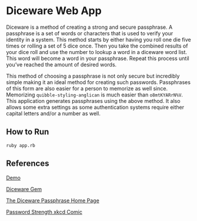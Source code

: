 # Diceware Web App

Diceware is a method of creating a strong and secure passphrase. A passphrase is a set of words or characters that is used to verify your identity in a system. This method starts by either having you roll one die five times or rolling a set of 5 dice once. Then you take the combined results of your dice roll and use the number to lookup a word in a diceware word list. This word will become a word in your passphrase. Repeat this process until you’ve reached the amount of desired words.

This method of choosing a passphrase is not only secure but incredibly simple making it an ideal method for creating such passwords. Passphrases of this form are also easier for a person to memorize as well since. Memorizing `quibble-styling-anglican` is much easier than `o8mtKYARrN%V`. This application generates passphrases using the above method. It also allows some extra settings as some authentication systems require either capital letters and/or a number as well.

## How to Run

`ruby app.rb`

## References

[Demo](http://pass.dennis.run)

[Diceware Gem](https://github.com/dennis1088/diceware)

[The Diceware Passphrase Home Page](http://world.std.com/~reinhold/diceware.html)

[Password Strength xkcd Comic](https://xkcd.com/936/)
